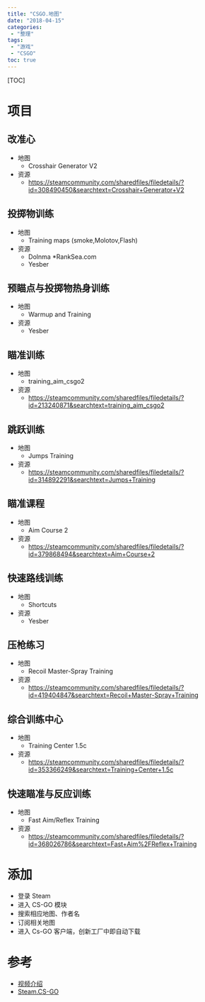 ```yaml
---
title: "CSGO.地图"
date: "2018-04-15"
categories:
 - "整理"
tags:
 - "游戏"
 - "CSGO"
toc: true
---
```


[TOC]

# 项目
## 改准心
- 地图
     - Crosshair Generator V2
- 资源
     - https://steamcommunity.com/sharedfiles/filedetails/?id=308490450&searchtext=Crosshair+Generator+V2
## 投掷物训练
- 地图
     - Training maps (smoke,Molotov,Flash)
- 资源
     - Dolnma *RankSea.com
     - Yesber
## 预瞄点与投掷物热身训练
- 地图
     - Warmup and Training
- 资源
     - Yesber
## 瞄准训练
- 地图
     - training_aim_csgo2
- 资源
     - https://steamcommunity.com/sharedfiles/filedetails/?id=213240871&searchtext=training_aim_csgo2
## 跳跃训练
- 地图
     - Jumps Training
- 资源
     - https://steamcommunity.com/sharedfiles/filedetails/?id=314892291&searchtext=Jumps+Training
## 瞄准课程
- 地图
     - Aim Course 2
- 资源
     - https://steamcommunity.com/sharedfiles/filedetails/?id=379868494&searchtext=Aim+Course+2
## 快速路线训练
- 地图
     - Shortcuts
- 资源
     - Yesber
## 压枪练习
- 地图
     - Recoil Master-Spray Training
- 资源
     - https://steamcommunity.com/sharedfiles/filedetails/?id=419404847&searchtext=Recoil+Master-Spray+Training
## 综合训练中心
- 地图
     - Training Center 1.5c
- 资源
     - https://steamcommunity.com/sharedfiles/filedetails/?id=353366249&searchtext=Training+Center+1.5c
## 快速瞄准与反应训练
- 地图
     - Fast Aim/Reflex Training
- 资源
     - https://steamcommunity.com/sharedfiles/filedetails/?id=368026786&searchtext=Fast+Aim%2FReflex+Training


# 添加
- 登录 Steam
- 进入 CS-GO 模块
- 搜索相应地图、作者名
- 订阅相关地图
- 进入 Cs-GO 客户端，创新工厂中即自动下载


# 参考
- [视频介绍](https://www.bilibili.com/video/av18461021)
- [Steam.CS-GO](https://steamcommunity.com/app/730/workshop/)